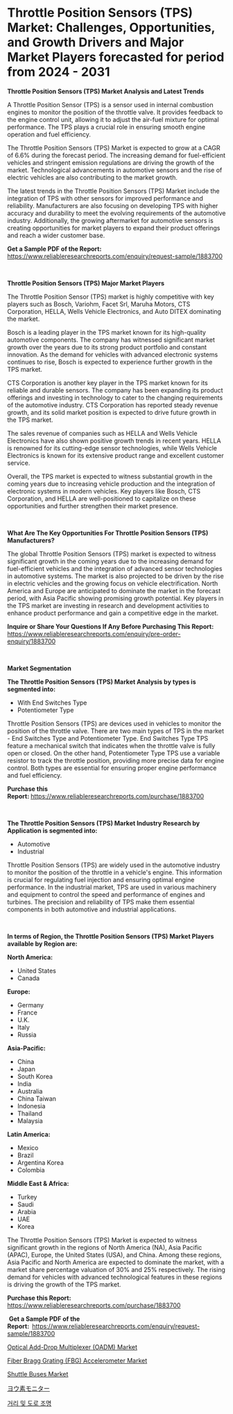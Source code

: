 <p><h1>Throttle Position Sensors (TPS) Market: Challenges, Opportunities, and Growth Drivers and Major Market Players forecasted for period from 2024 - 2031</h1></p><p><strong>Throttle Position Sensors (TPS) Market Analysis and Latest Trends</strong></p>
<p><p>A Throttle Position Sensor (TPS) is a sensor used in internal combustion engines to monitor the position of the throttle valve. It provides feedback to the engine control unit, allowing it to adjust the air-fuel mixture for optimal performance. The TPS plays a crucial role in ensuring smooth engine operation and fuel efficiency.</p><p>The Throttle Position Sensors (TPS) Market is expected to grow at a CAGR of 6.6% during the forecast period. The increasing demand for fuel-efficient vehicles and stringent emission regulations are driving the growth of the market. Technological advancements in automotive sensors and the rise of electric vehicles are also contributing to the market growth.</p><p>The latest trends in the Throttle Position Sensors (TPS) Market include the integration of TPS with other sensors for improved performance and reliability. Manufacturers are also focusing on developing TPS with higher accuracy and durability to meet the evolving requirements of the automotive industry. Additionally, the growing aftermarket for automotive sensors is creating opportunities for market players to expand their product offerings and reach a wider customer base.</p></p>
<p><strong>Get a Sample PDF of the Report:&nbsp;</strong> <a href="https://www.reliableresearchreports.com/enquiry/request-sample/1883700">https://www.reliableresearchreports.com/enquiry/request-sample/1883700</a></p>
<p>&nbsp;</p>
<p><strong>Throttle Position Sensors (TPS) Major Market Players</strong></p>
<p><p>The Throttle Position Sensor (TPS) market is highly competitive with key players such as Bosch, Variohm, Facet Srl, Maruha Motors, CTS Corporation, HELLA, Wells Vehicle Electronics, and Auto DITEX dominating the market. </p><p>Bosch is a leading player in the TPS market known for its high-quality automotive components. The company has witnessed significant market growth over the years due to its strong product portfolio and constant innovation. As the demand for vehicles with advanced electronic systems continues to rise, Bosch is expected to experience further growth in the TPS market.</p><p>CTS Corporation is another key player in the TPS market known for its reliable and durable sensors. The company has been expanding its product offerings and investing in technology to cater to the changing requirements of the automotive industry. CTS Corporation has reported steady revenue growth, and its solid market position is expected to drive future growth in the TPS market.</p><p>The sales revenue of companies such as HELLA and Wells Vehicle Electronics have also shown positive growth trends in recent years. HELLA is renowned for its cutting-edge sensor technologies, while Wells Vehicle Electronics is known for its extensive product range and excellent customer service.</p><p>Overall, the TPS market is expected to witness substantial growth in the coming years due to increasing vehicle production and the integration of electronic systems in modern vehicles. Key players like Bosch, CTS Corporation, and HELLA are well-positioned to capitalize on these opportunities and further strengthen their market presence.</p></p>
<p>&nbsp;</p>
<p><strong>What Are The Key Opportunities For Throttle Position Sensors (TPS) Manufacturers?</strong></p>
<p><p>The global Throttle Position Sensors (TPS) market is expected to witness significant growth in the coming years due to the increasing demand for fuel-efficient vehicles and the integration of advanced sensor technologies in automotive systems. The market is also projected to be driven by the rise in electric vehicles and the growing focus on vehicle electrification. North America and Europe are anticipated to dominate the market in the forecast period, with Asia Pacific showing promising growth potential. Key players in the TPS market are investing in research and development activities to enhance product performance and gain a competitive edge in the market.</p></p>
<p><strong>Inquire or Share Your Questions If Any Before Purchasing This Report:</strong> <a href="https://www.reliableresearchreports.com/enquiry/pre-order-enquiry/1883700">https://www.reliableresearchreports.com/enquiry/pre-order-enquiry/1883700</a></p>
<p>&nbsp;</p>
<p><strong>Market Segmentation</strong></p>
<p><strong>The Throttle Position Sensors (TPS) Market Analysis by types is segmented into:</strong></p>
<p><ul><li>With End Switches Type</li><li>Potentiometer Type</li></ul></p>
<p><p>Throttle Position Sensors (TPS) are devices used in vehicles to monitor the position of the throttle valve. There are two main types of TPS in the market - End Switches Type and Potentiometer Type. End Switches Type TPS feature a mechanical switch that indicates when the throttle valve is fully open or closed. On the other hand, Potentiometer Type TPS use a variable resistor to track the throttle position, providing more precise data for engine control. Both types are essential for ensuring proper engine performance and fuel efficiency.</p></p>
<p><strong>Purchase this Report:&nbsp;</strong><a href="https://www.reliableresearchreports.com/purchase/1883700">https://www.reliableresearchreports.com/purchase/1883700</a></p>
<p>&nbsp;</p>
<p><strong>The Throttle Position Sensors (TPS) Market Industry Research by Application is segmented into:</strong></p>
<p><ul><li>Automotive</li><li>Industrial</li></ul></p>
<p><p>Throttle Position Sensors (TPS) are widely used in the automotive industry to monitor the position of the throttle in a vehicle's engine. This information is crucial for regulating fuel injection and ensuring optimal engine performance. In the industrial market, TPS are used in various machinery and equipment to control the speed and performance of engines and turbines. The precision and reliability of TPS make them essential components in both automotive and industrial applications.</p></p>
<p>&nbsp;</p>
<p><strong>In terms of Region, the Throttle Position Sensors (TPS) Market Players available by Region are:</strong></p>
<p>
    <p> <strong> North America: </strong>
        <ul>
            <li>United States</li>
            <li>Canada</li>
        </ul>
        </p> 
    <p> <strong> Europe: </strong>
        <ul>
            <li>Germany</li>
            <li>France</li>
            <li>U.K.</li>
            <li>Italy</li>
            <li>Russia</li>
        </ul>
        </p> 
    <p> <strong> Asia-Pacific: </strong>
        <ul>
            <li>China</li>
            <li>Japan</li>
            <li>South Korea</li>
            <li>India</li>
            <li>Australia</li>
            <li>China Taiwan</li>
            <li>Indonesia</li>
            <li>Thailand</li>
            <li>Malaysia</li>
        </ul>
        </p> 
    <p> <strong> Latin America: </strong>
        <ul>
            <li>Mexico</li>
            <li>Brazil</li>
            <li>Argentina Korea</li>
            <li>Colombia</li>
        </ul>
        </p> 
    <p> <strong> Middle East & Africa: </strong>
        <ul>
            <li>Turkey</li>
            <li>Saudi</li>
            <li>Arabia</li>
            <li>UAE</li>
            <li>Korea</li>
        </ul>
    </p>
    </p>
<p><p>The Throttle Position Sensors (TPS) Market is expected to witness significant growth in the regions of North America (NA), Asia Pacific (APAC), Europe, the United States (USA), and China. Among these regions, Asia Pacific and North America are expected to dominate the market, with a market share percentage valuation of 30% and 25% respectively. The rising demand for vehicles with advanced technological features in these regions is driving the growth of the TPS market.</p></p>
<p><strong>Purchase this Report: </strong><a href="https://www.reliableresearchreports.com/purchase/1883700">https://www.reliableresearchreports.com/purchase/1883700</a></p>
<p>&nbsp;<strong>Get a Sample PDF of the Report:&nbsp;&nbsp;</strong><a href="https://www.reliableresearchreports.com/enquiry/request-sample/1883700">https://www.reliableresearchreports.com/enquiry/request-sample/1883700</a></p>
<p><strong></strong></p>
<p><p><a href="https://github.com/yemakinde/Market-Research-Report-List-2/blob/main/optical-add-drop-multiplexer-oadm-market.md">Optical Add-Drop Multiplexer (OADM) Market</a></p><p><a href="https://github.com/jsmusil/Market-Research-Report-List-2/blob/main/fiber-bragg-grating-fbg-accelerometer-market.md">Fiber Bragg Grating (FBG) Accelerometer Market</a></p><p><a href="https://issuu.com/reportprime-2/docs/shuttle-buses-market-size-2030.pptx">Shuttle Buses Market</a></p><p><a href="https://github.com/cnnriuez22368/Market-Research-Report-List-1/blob/main/200476913884.md">ヨウ素モニター</a></p><p><a href="https://github.com/iansanftyord09878/Market-Research-Report-List-1/blob/main/137536912874.md">거리 및 도로 조명</a></p></p>
